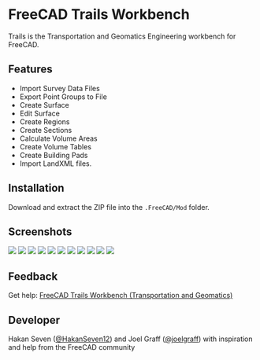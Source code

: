 # FreeCAD Trails Workbench
Trails is the Transportation and Geomatics Engineering workbench for FreeCAD.

## Features

* Import Survey Data Files
* Export Point Groups to File
* Create Surface
* Edit Surface  
* Create Regions
* Create Sections
* Calculate Volume Areas
* Create Volume Tables
* Create Building Pads
* Import LandXML files.

## Installation

Download and extract the ZIP file into the `.FreeCAD/Mod` folder.

## Screenshots

![](https://community.osarch.org/uploads/editor/n3/gqbzauel9gnz.png "")
![](https://community.osarch.org/uploads/editor/mq/t3fkzt6q51nr.png "")
![](https://community.osarch.org/uploads/editor/hn/66wuqmutn9o7.png "")
![](https://community.osarch.org/uploads/editor/z6/b3hupo69epaw.png "")
![](https://community.osarch.org/uploads/editor/sv/epkb70fifwg2.png "")
![](https://community.osarch.org/uploads/editor/8m/y4n02o7kdep4.png "")
![](https://community.osarch.org/uploads/editor/kp/pxsgaezkvhhg.png "")
![](https://community.osarch.org/uploads/editor/5g/t7b741rit6fy.gif "")
![](https://community.osarch.org/uploads/editor/mg/92t6nyg6vst0.png "")
![](https://community.osarch.org/uploads/editor/fm/zogcrzsmfe4y.png "")
![](https://community.osarch.org/uploads/editor/qx/zdqum123doe4.png "")

## Feedback 
Get help: [FreeCAD Trails Workbench (Transportation and Geomatics)](https://forum.freecadweb.org/viewtopic.php?f=8&t=34371)

## Developer 
Hakan Seven ([@HakanSeven12](https://github.com/HakanSeven12)) and Joel Graff ([@joelgraff](https://github.com/joelgraff)) with inspiration and help from the FreeCAD community
